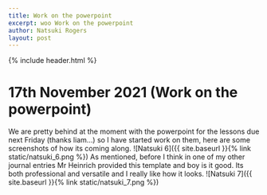 ```yaml
---
title: Work on the powerpoint
excerpt: woo Work on the powerpoint
author: Natsuki Rogers
layout: post
---
```

{% include header.html %}

# 17th November 2021 (Work on the powerpoint)
We are pretty behind at the moment with the powerpoint for the lessons due next Friday (thanks liam…) so I have started work on them, here are some screenshots of how its coming along.
![Natsuki 6]({{ site.baseurl }}{% link static/natsuki_6.png %})
As mentioned, before I think  in one of my other journal entries Mr Heinrich provided this template and boy is it good. Its both professional and versatile and I really like how it looks.
![Natsuki 7]({{ site.baseurl }}{% link static/natsuki_7.png %})
